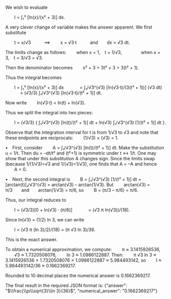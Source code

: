 We wish to evaluate

  I = ∫₁³ [ln(x)/(x² + 3)] dx.

A very clever change of variable makes the answer apparent. We first substitute

  t = x/√3   ⟹   x = √3·t   and  dx = √3 dt.

The limits change as follows:
  when x = 1, t = 1/√3,  
  when x = 3, t = 3/√3 = √3.

Then the denominator becomes
  x² + 3 = 3t² + 3 = 3(t² + 1).

Thus the integral becomes

  I = ∫₁³ [ln(x)/(x² + 3)] dx
    = ∫₁/√3^(√3) [ln(√3·t)/(3(t² + 1))] (√3 dt)
    = (√3/3) ∫₁/√3^(√3) [ln(√3·t)/(t² + 1)] dt.

Now write
  ln(√3·t) = ln(t) + ln(√3).

Thus we split the integral into two pieces:

  I = (√3/3) { ∫₁/√3^(√3) [ln(t)/(t² + 1)] dt + ln(√3) ∫₁/√3^(√3) [1/(t² + 1)] dt }.

Observe that the integration interval for t is from 1/√3 to √3 and note that these endpoints are reciprocals:
  (1/√3) × (√3) = 1.

• First, consider
  A = ∫₁/√3^(√3) [ln(t)/(t² + 1)] dt.
Make the substitution u = 1/t. Then du = –dt/t² and (t²+1) is symmetric under t ↔ 1/t. One may show that under this substitution A changes sign. Since the limits swap (because 1/(1/√3)=√3 and 1/(√3)=1/√3), one finds that A = –A and hence
  A = 0.

• Next, the second integral is
  B = ∫₁/√3^(√3) [1/(t² + 1)] dt = [arctan(t)]₁/√3^(√3) = arctan(√3) – arctan(1/√3).
But
  arctan(√3) = π/3  and  arctan(1/√3) = π/6,
so
  B = (π/3 – π/6) = π/6.

Thus, our integral reduces to

  I = (√3/3)[0 + ln(√3) · (π/6)]
    = (√3 π ln(√3))/(18).

Since ln(√3) = (1/2) ln 3, we can write

  I = (√3 π (ln 3)/2)/(18) = (π √3 ln 3)/36.

This is the exact answer.

To obtain a numerical approximation, we compute:
  π ≈ 3.1415926536,
  √3 ≈ 1.7320508076,
  ln 3 ≈ 1.0986122887.
Then:
  π √3 ln 3 ≈ 3.1415926536 × 1.7320508076 × 1.0986122887 ≈ 5.984493142,
so
  I ≈ 5.984493142/36 ≈ 0.1662369217.

Rounded to 10 decimal places the numerical answer is 0.1662369217.

The final result in the required JSON format is:
{"answer": "$\\frac{\\pi\\sqrt{3}\\ln 3}{36}$", "numerical_answer": "0.1662369217"}